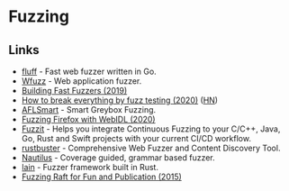 # Fuzzing

## Links

* [fluff](https://github.com/ffuf/ffuf) - Fast web fuzzer written in Go.
* [Wfuzz](https://github.com/xmendez/wfuzz) - Web application fuzzer.
* [Building Fast Fuzzers \(2019\)](https://arxiv.org/pdf/1911.07707.pdf)
* [How to break everything by fuzz testing \(2020\)](https://chameth.com/break-everything-fuzz-testing/) \([HN](https://news.ycombinator.com/item?id=22990116)\)
* [AFLSmart](https://github.com/aflsmart/aflsmart) - Smart Greybox Fuzzing.
* [Fuzzing Firefox with WebIDL \(2020\)](https://hacks.mozilla.org/2020/04/fuzzing-with-webidl/)
* [Fuzzit](https://github.com/fuzzitdev/fuzzit) - Helps you integrate Continuous Fuzzing to your C/C++, Java, Go, Rust and Swift projects with your current CI/CD workflow.
* [rustbuster](https://github.com/phra/rustbuster) - Comprehensive Web Fuzzer and Content Discovery Tool.
* [Nautilus](https://github.com/nautilus-fuzz/nautilus) - Coverage guided, grammar based fuzzer.
* [lain](https://github.com/microsoft/lain) - Fuzzer framework built in Rust.
* [Fuzzing Raft for Fun and Publication \(2015\)](https://colin-scott.github.io/blog/2015/10/07/fuzzing-raft-for-fun-and-profit/)

